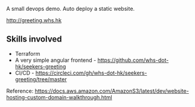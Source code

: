 A small devops demo. Auto deploy a static website.

http://greeting.whs.hk

## Skills involved
* Terraform
* A very simple angular frontend - https://github.com/whs-dot-hk/seekers-greeting
* CI/CD - https://circleci.com/gh/whs-dot-hk/seekers-greeting/tree/master

Reference: https://docs.aws.amazon.com/AmazonS3/latest/dev/website-hosting-custom-domain-walkthrough.html
